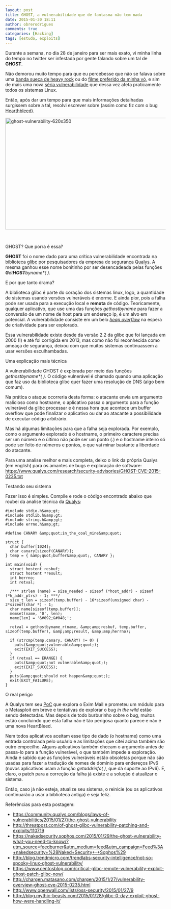 ```yaml
---
layout: post
title: GHOST, a vulnerabilidade que de fantasma não tem nada
date: 2015-01-30 18:11
author: obrerodrigues
comments: true
categories: [Hacking]
tags: [estudo, exploits]
---
```

Durante a semana, no dia 28 de janeiro para ser mais exato, vi minha linha do tempo no twitter ser infestada por gente falando sobre um tal de <strong>GHOST</strong>.

Não demorou muito tempo para que eu percebesse que não se falava sobre uma <a href="https://pt.wikipedia.org/wiki/Ghost_%28banda%29" target="_blank">banda sueca de heavy rock</a> ou do <a href="https://pt.wikipedia.org/wiki/Ghost" target="_blank">filme preferido da minha vó,</a> e sim de mais uma nova <a href="https://community.qualys.com/blogs/laws-of-vulnerabilities/2015/01/27/the-ghost-vulnerability" target="_blank">séria vulnerabilidade</a> que dessa vez afeta praticamente todos os sistemas Linux.

Então, após dar um tempo para que mais informações detalhadas surgissem sobre a tal, resolvi escrever sobre (assim como fiz com o bug <a href="https://brenn0.wordpress.com/2014/04/09/o-famoso-e-aterrorizante-bug-heartbleed/" target="_blank">Hearthbleed</a>).

<a href="https://brenn0.files.wordpress.com/2015/01/ghost-vulnerability-620x350.jpg"><img class="wp-image-1109 size-full" src="https://brenn0.files.wordpress.com/2015/01/ghost-vulnerability-620x350.jpg" alt="ghost-vulnerability-620x350" width="620" height="350" /></a>

 <!--more-->

GHOST? Que porra é essa?

<strong>GHOST</strong> foi o nome dado para uma crítica vulnerabilidade encontrada na biblioteca <a href="https://www.gnu.org/software/libc/" target="_blank">glibc</a> por pesquisadores da empresa de segurança <a href="https://www.qualys.com/" target="_blank">Qualys</a>. A mesma ganhou esse nome bonitinho por ser desencadeada pelas funções <em><strong>G</strong>et<strong>HOST</strong>byname*( ). </em>

E por que tanto drama?

A biblioteca glibc é parte do coração dos sistemas linux, logo, a quantidade de sistemas usando versões vulneráveis é enorme. E ainda pior, pois a falha pode ser usada para a execução local e <strong>remota</strong> de código. Teoricamente, qualquer aplicativo, que use uma das funções <em>gethostbyname</em> para fazer a conversão de um nome de host para um endereço ip, é um alvo em potencial. A vulnerabilidade consiste em um belo <a href="https://pt.wikipedia.org/wiki/Heap_overflow" target="_blank"><em>heap overflow</em></a> na espera de criatividade para ser explorado.

Essa vulnerabilidade existe desde da versão 2.2 da glibc que foi lançada em 2000 (!) e até foi corrigida em 2013, mas como não foi reconhecida como ameaça de segurança, deixou com que muitos sistemas continuassem a usar versões esculhambadas.

Uma explicação mais técnica

A vulnerabilidade GHOST é explorada por meio das funções <em>gethostbyname*( ). </em>O código vulnerável é chamado quando uma aplicação que faz uso da biblioteca glibc quer fazer uma resolução de DNS (algo bem comum).

Na prática o ataque ocorreria desta forma: o atacante envia um argumento malicioso como hostname, o aplicativo passa o argumento para a função vulnerável da glibc processar e é nessa hora que acontece um buffer overflow que pode finalizar o aplicativo ou dar ao atacante a possibilidade de executar código arbitrário.

Mas há algumas limitações para que a falha seja explorada. Por exemplo, como o argumento explorado é o hostname, o primeiro caractere precisa ser um número e o último não pode ser um ponto (.) e o hostname inteiro só pode ser feito de números e pontos, o que vai minar bastante a liberdade do atacante.

Para uma analise melhor e mais completa, deixo o link da própria Qualys (em english) para os amantes de bugs e exploração de software: <a href="https://www.qualys.com/research/security-advisories/GHOST-CVE-2015-0235.txt" target="_blank">https://www.qualys.com/research/security-advisories/GHOST-CVE-2015-0235.txt</a>

Testando seu sistema

Fazer isso é simples. Compile e rode o código encontrado abaixo que roubei da analíse técnica da <a href="https://www.qualys.com/research/security-advisories/GHOST-CVE-2015-0235.txt" target="_blank">Qualys</a>:

```#include netdb.h&amp;gt;
#include stdio.h&amp;gt;
#include stdlib.h&amp;gt;
#include string.h&amp;gt;
#include errno.h&amp;gt;

#define CANARY &amp;quot;in_the_coal_mine&amp;quot;

struct {
  char buffer[1024];
  char canary[sizeof(CANARY)];
} temp = { &amp;quot;buffer&amp;quot;, CANARY };

int main(void) {
  struct hostent resbuf;
  struct hostent *result;
  int herrno;
  int retval;

  /*** strlen (name) = size_needed - sizeof (*host_addr) - sizeof (*h_addr_ptrs) - 1; ***/
  size_t len = sizeof(temp.buffer) - 16*sizeof(unsigned char) - 2*sizeof(char *) - 1;
  char name[sizeof(temp.buffer)];
  memset(name, '0', len);
  name[len] = '&#092;&#048;';

  retval = gethostbyname_r(name, &amp;amp;resbuf, temp.buffer, sizeof(temp.buffer), &amp;amp;result, &amp;amp;herrno);

  if (strcmp(temp.canary, CANARY) != 0) {
    puts(&amp;quot;vulnerable&amp;quot;);
    exit(EXIT_SUCCESS);
  }
  if (retval == ERANGE) {
    puts(&amp;quot;not vulnerable&amp;quot;);
    exit(EXIT_SUCCESS);
  }
  puts(&amp;quot;should not happen&amp;quot;);
  exit(EXIT_FAILURE);
}
```

O real perigo

A Qualys tem seu <a href="https://pt.wikipedia.org/wiki/Prova_de_conceito" target="_blank">PoC</a> que explora o Exim Mail e prometeu um módulo para o Metasploit em breve e tentativas de explorar o bug <em>in the wild</em> estão sendo detectadas. Mas depois de todo burburinho sobre o bug, muitos estão concluindo que esta falha não é tão perigosa quanto parece e não é uma nova HeartBleed.

Nem todos aplicativos aceitam esse tipo de dado (o hostname) como uma entrada controlada pelo usuário e as limitações que citei acima também são outro empecilho. Alguns aplicativos também checam o argumento antes de passa-lo para a função vulnerável, o que também impede a exploração. Ainda é sabido que as funções vulneráveis estão obsoletas porque não são usadas para fazer a tradução de nomes de domínio para endereços IPv6 (novos aplicativos usam a função <em>getaddrinfo( )</em>, que dá suporte ao IPv6). E, claro, o patch para a correção da falha já existe e a solução é atualizar o sistema.

Então, caso já não esteja, atualize seu sistema, o reinicie (ou os aplicativos continuarão a usar a biblioteca antiga) e seja feliz.

Referências para esta postagem:

<ul>
    <li style="text-align:justify;"><a href="https://community.qualys.com/blogs/laws-of-vulnerabilities/2015/01/27/the-ghost-vulnerability" target="_blank">https://community.qualys.com/blogs/laws-of-vulnerabilities/2015/01/27/the-ghost-vulnerability</a></li>
    <li style="text-align:justify;"><a href="http://threatpost.com/of-ghost-glibc-vulnerability-patching-and-exploits/110719" target="_blank">http://threatpost.com/of-ghost-glibc-vulnerability-patching-and-exploits/110719</a></li>
    <li style="text-align:justify;"><a href="https://nakedsecurity.sophos.com/2015/01/29/the-ghost-vulnerability-what-you-need-to-know/?utm_source=feedburner&amp;utm_medium=feed&amp;utm_campaign=Feed%3A+nakedsecurity+%28Naked+Security+-+Sophos%29" target="_blank">https://nakedsecurity.sophos.com/2015/01/29/the-ghost-vulnerability-what-you-need-to-know/?utm_source=feedburner&amp;utm_medium=feed&amp;utm_campaign=Feed%3A+nakedsecurity+%28Naked+Security+-+Sophos%29</a></li>
    <li style="text-align:justify;"><a href="http://blog.trendmicro.com/trendlabs-security-intelligence/not-so-spooky-linux-ghost-vulnerability/" target="_blank">http://blog.trendmicro.com/trendlabs-security-intelligence/not-so-spooky-linux-ghost-vulnerability/</a></li>
    <li style="text-align:justify;"><a href="https://www.centosblog.com/critical-glibc-remote-vulnerability-exploit-ghost-patch-glibc-now/" target="_blank">https://www.centosblog.com/critical-glibc-remote-vulnerability-exploit-ghost-patch-glibc-now/</a></li>
    <li style="text-align:justify;"><a href="http://chargen.matasano.com/chargen/2015/1/27/vulnerability-overview-ghost-cve-2015-0235.html" target="_blank">http://chargen.matasano.com/chargen/2015/1/27/vulnerability-overview-ghost-cve-2015-0235.html</a></li>
    <li style="text-align:justify;"><a href="http://www.openwall.com/lists/oss-security/2015/01/27/9" target="_blank">http://www.openwall.com/lists/oss-security/2015/01/27/9</a></li>
    <li style="text-align:justify;"><a href="http://blog.mythic-beasts.com/2015/01/28/glibc-0-day-exploit-ghost-how-were-handling-it/" target="_blank">http://blog.mythic-beasts.com/2015/01/28/glibc-0-day-exploit-ghost-how-were-handling-it/</a></li>
</ul>
